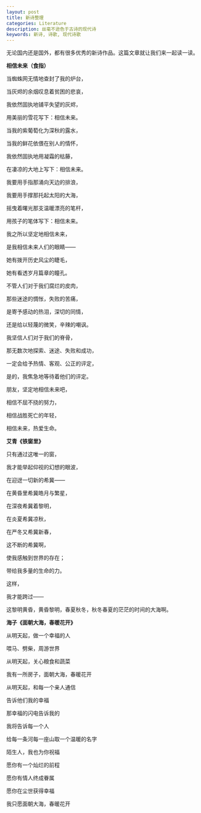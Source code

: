 ```yaml
---
layout: post
title: 新诗整理
categories: Literature
description: 丝毫不逊色于古诗的现代诗
keywords: 新诗, 诗歌, 现代诗歌
---
```


无论国内还是国外，都有很多优秀的新诗作品。这篇文章就让我们来一起读一读。

**相信未来（食指）**

当蜘蛛网无情地查封了我的炉台，

当灰烬的余烟叹息着贫困的悲哀，

我依然固执地铺平失望的灰烬，

用美丽的雪花写下：相信未来。

当我的紫葡萄化为深秋的露水，

当我的鲜花依偎在别人的情怀，

我依然固执地用凝霜的枯藤，

在凄凉的大地上写下：相信未来。

我要用手指那涌向天边的排浪，

我要用手撑那托起太阳的大海，

摇曳着曙光那支温暖漂亮的笔杆，

用孩子的笔体写下：相信未来。

我之所以坚定地相信未来，

是我相信未来人们的眼睛——

她有拨开历史风尘的睫毛，

她有看透岁月篇章的瞳孔。

不管人们对于我们腐烂的皮肉，

那些迷途的惆怅，失败的苦痛，

是寄予感动的热泪，深切的同情，

还是给以轻蔑的微笑，辛辣的嘲讽。

我坚信人们对于我们的脊骨，

那无数次地探索、迷途、失败和成功，

一定会给予热情、客观、公正的评定，

是的，我焦急地等待着他们的评定。

朋友，坚定地相信未来吧，

相信不屈不挠的努力，

相信战胜死亡的年轻，

相信未来，热爱生命。

**艾青《铁窗里》**

只有通过这唯一的窗，

我才能举起仰视的幻想的眼波，

在迎迓一切新的希冀——

在黄昏里希冀皓月与繁星，

在深夜希冀着黎明，

在炎夏希冀凉秋，

在严冬又希冀新春，

这不断的希冀啊，

使我感触到世界的存在；

带给我多量的生命的力。

这样，

我才能跨过——

这黎明黄昏，黄昏黎明，春夏秋冬，秋冬春夏的茫茫的时间的大海啊。

**海子《面朝大海，春暖花开》**

从明天起，做一个幸福的人

喂马、劈柴，周游世界

从明天起，关心粮食和蔬菜

我有一所房子，面朝大海，春暖花开

从明天起，和每一个亲人通信

告诉他们我的幸福

那幸福的闪电告诉我的

我将告诉每一个人

给每一条河每一座山取一个温暖的名字

陌生人，我也为你祝福

愿你有一个灿烂的前程

愿你有情人终成眷属

愿你在尘世获得幸福

我只愿面朝大海，春暖花开